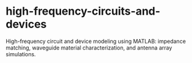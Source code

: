 # high-frequency-circuits-and-devices
High-frequency circuit and device modeling using MATLAB: impedance matching, waveguide material characterization, and antenna array simulations.
